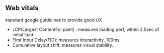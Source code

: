 
## Web vitals
standard google guidelines to provide good UX
- LCP(Largest ContentFul paint) : measures loading perf, within 2.5sec of initial load
- First Input Delay(FID): measures interactivity, 100ms
- Cumulative layout shift: measures visual stability.